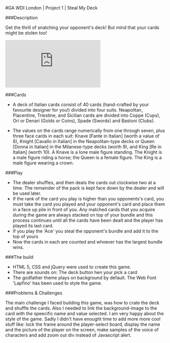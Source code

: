 #GA WDI London | Project 1 | Steal My Deck



###Description

Get the thrill of snatching your opponent's deck! But mind that your cards might be stolen too! 


![Logo](https://dl.dropboxusercontent.com/u/71043080/Layout%20Game.pdf)

###Cards

* A deck of Italian cards consist of 40 cards (hand-crafted by your favourite designer for you!) divided into four suits. Neapolitan, Piacentine, Triestine, and Sicilian cards are divided into Coppe (Cups), Ori or Denari (Golds or Coins), Spade (Swords) and Bastoni (Clubs).

* The values on the cards range numerically from one through seven, plus three face cards in each suit: Knave [Fante in Italian] (worth a value of 8), Knight [Cavallo in Italian] in the Neapolitan-type decks or Queen [Donna in Italian] in the Milanese-type decks (worth 9), and King [Re in Italian] (worth 10). A Knave is a lone male figure standing. The Knight is a male figure riding a horse; the Queen is a female figure. The King is a male figure wearing a crown.


###Play

* The dealer shuffles, and then deals the cards out clockwise two at a time. The remainder of the pack is kept face down by the dealer and will be used later.
* If the rank of the card you play is higher than you opponents's card, you must take the card you played and your opponent's card and place them in a face up pile in front of you. Any matched cards that you acquire during the game are always stacked on top of your bundle and this process continues until all the cards have been dealt and the player has played its last card.
* If you play the 'Ace' you steal  the opponent's bundle and add it to the top of yours
* Now the cards in each are counted and whoever has the largest bundle wins.

###The build

* HTML 5, CSS and jQuery were used to create this game.
* There are sounds on:
The deck button hen your pick a card
* The godfather theme plays on background by default.
The Web Font 'Lapfino' has been used to style the game.

###Problems & Challenges

The main challenge I faced building this game, was how to crate the deck and shuffle the cards. Also I needed to link the background-image to the card with the speecific name and value selected. 
I am very happy about the style of the game. Sadly I didn't have enought time to add more more cool stuff like: lock the frame around the player-select board, display the name and the picture of the player on the screen, make samples of the voice of characters and add zoom out div instead of Javascript alert.
